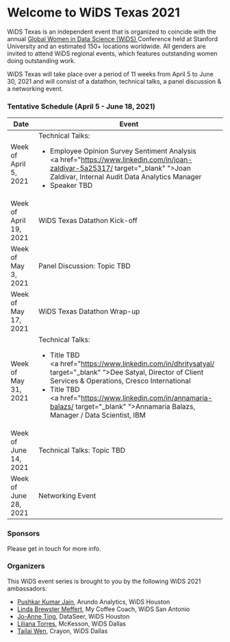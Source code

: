 # Welcome to WiDS Texas 2021

WiDS Texas is an independent event that is organized to coincide with the annual <a href="https://www.widsconference.org/">Global Women in Data Science (WiDS) </a> Conference held at Stanford University and an estimated 150+ locations worldwide. All genders are invited to attend WiDS regional events, which features outstanding women doing outstanding work.

WiDS Texas will take place over a period of 11 weeks from April 5 to June 30, 2021 and will consist of a datathon, technical talks, a panel discussion & a networking event.

### Tentative Schedule (April 5 - June 18, 2021)

Date  | Event 
------------- | -------------
Week of April 5, 2021  | Technical Talks: <ul><li>Employee Opinion Survey Sentiment Analysis<br><a href="https://www.linkedin.com/in/joan-zaldivar-5a25317/  target="_blank" ">Joan Zaldivar</a>, Internal Audit Data Analytics Manager</li><li>Speaker TBD</li></ul>
Week of April 19, 2021  | WiDS Texas Datathon Kick-off
Week of May 3, 2021 | Panel Discussion: Topic TBD
Week of May 17, 2021 | WiDS Texas Datathon Wrap-up
Week of May 31, 2021 | Technical Talks: <ul><li>Title TBD<br><a href="https://www.linkedin.com/in/dhritysatyal/  target="_blank" ">Dee Satyal</a>, Director of Client Services & Operations, Cresco International</li><li>Title TBD<br><a href="https://www.linkedin.com/in/annamaria-balazs/  target="_blank" ">Annamaria Balazs</a>, Manager / Data Scientist, IBM</li></ul>
Week of June 14, 2021 | Technical Talks: Topic TBD
Week of June 28, 2021 | Networking Event


### Sponsors

Please get in touch for more info.

### Organizers

This WiDS event series is brought to you by the following WiDS 2021 ambassadors:

- <a href="mailto:pushkar.jain@arundo.com">Pushkar Kumar Jain</a>, Arundo Analytics, WiDS Houston
- <a href="mailto:Linda@myCoffeeCoach.com">Linda Brewster Meffert</a>, My Coffee Coach, WiDS San Antonio
- <a href="mailto:jting@dataseer.digital">Jo-Anne Ting</a>, DataSeer, WiDS Houston
- <a href="mailto:liliana.torres@mckesson.com">Liliana Torres</a>, McKesson, WiDS Dallas
- <a href="mailto:wentailai@gmail.com">Tailai Wen</a>, Crayon, WiDS Dallas

